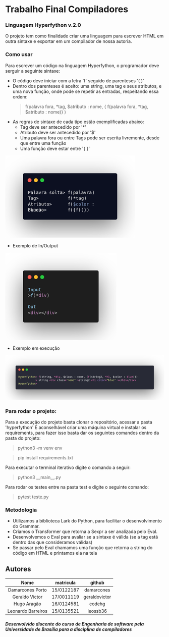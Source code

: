 # Trabalho Final Compiladores

### Linguagem Hyperfython v.2.0

O projeto tem como finalidade criar uma linguagem para escrever HTML em outra sintaxe e exportar em um compilador de nossa autoria.

### Como usar
Para escrever um código na linguagem Hyperfython, o programador deve serguir a seguinte sintaxe:<br>

* O código deve iniciar com a letra 'f' seguido de parenteses '( )'
* Dentro dos parenteses é aceito: uma string, uma tag e seus atributos, e uma nova função, onde pode se repetir as entradas, respeitando essa ordem: 
    >f(palavra fora, *tag, $atributo : nome, { f(palavra fora, *tag, $atributo : nome)} )
* As regras de sintaxe de cada tipo estão exemplificadas abaixo:
    * Tag deve ser antecedido por '*'
    * Atributo deve ser antecedido por '$'
    * Uma palavra fora ou entre Tags pode ser escrita livremente, desde que entre uma função
    * Uma função deve estar entre '{ }'

![regras](img/regras.png) 

* Exemplo de In/Output

![inout](img/inout.png)

* Exemplo em execução

![testecomplexo](img/testecomplexo.png)


### Para rodar o projeto:
Para a execução do projeto basta clonar o repositório, acessar a pasta 'hyperfython'
É aconselhável criar uma máquina virtual e instalar os requirements, para fazer isso basta dar os seguintes comandos dentro da pasta do projeto:

> python3 -m venv env

> pip install requirements.txt

Para executar o terminal iterativo digite o comando a seguir:

> python3 \_\_main\_\_.py

Para rodar os testes entre na pasta test e digite o seguinte comando:

> pytest teste.py
### Metodologia
* Utilizamos a biblioteca Lark do Python, para facilitar o desenvolvimento do Grammar.
* Criamos o Transformer que retorna a Sexpr a ser analizada pelo Eval.
* Desenvolvemos o Eval para avaliar se a sintaxe é válida (se a tag está dentro das que consideramos válidas)
* Se passar pelo Eval chamamos uma função que retorna a string do código em HTML e printamos ela na tela


## Autores
|Nome|matricula|github|
|:---:|:---:|:---:|
|Damarcones Porto|15/0122187|damarcones|
|Geraldo Victor|17/0011119|geraldovictor|
|Hugo Aragão|16/0124581|codehg|
|Leonardo Barreiros|15/0135521|leossb36|

##### Desenvolvido discente do curso de Engenharia de software pela Universidade de Brasília para a disciplina de compiladores
